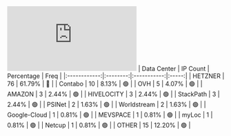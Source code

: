 ![Diagramm](https://github.com/obajay/StateSync-snapshots/blob/main/Projects/Uptick/1/README.md)
| Data Center | IP Count | Percentage | Freq |
|:------------:|:--------:|:-----------:|:-----:|
| HETZNER | 76 | 61.79% | 🔴 |
| Contabo | 10 | 8.13% | 🟢 |
| OVH | 5 | 4.07% | 🟢 |
| AMAZON | 3 | 2.44% | 🟢 |
| HIVELOCITY | 3 | 2.44% | 🟢 |
| StackPath | 3 | 2.44% | 🟢 |
| PSINet | 2 | 1.63% | 🟢 |
| Worldstream | 2 | 1.63% | 🟢 |
| Google-Cloud | 1 | 0.81% | 🟢 |
| MEVSPACE | 1 | 0.81% | 🟢 |
| myLoc | 1 | 0.81% | 🟢 |
| Netcup | 1 | 0.81% | 🟢 |
| OTHER | 15 | 12.20% | 🟢 |